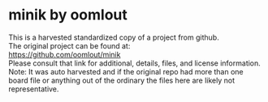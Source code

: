 
# minik by oomlout  
This is a harvested standardized copy of a project from github.  
The original project can be found at:  
https://github.com/oomlout/minik  
Please consult that link for additional, details, files, and license information.  
Note: It was auto harvested and if the original repo had more than one board file or anything out of the ordinary the files here are likely not representative.  
    